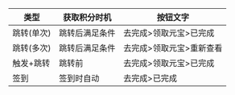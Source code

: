 |类型 | 获取积分时机 |  按钮文字
| ---- | --- | -- |
| 跳转(单次) | 跳转后满足条件 | 去完成>领取元宝>已完成 |
| 跳转(多次) | 跳转后满足条件 | 去完成>领取元宝>重新查看 |
| 触发+跳转 |  跳转前 | 去完成>领取元宝>已完成
| 签到 | 签到时自动  | 去完成>已完成